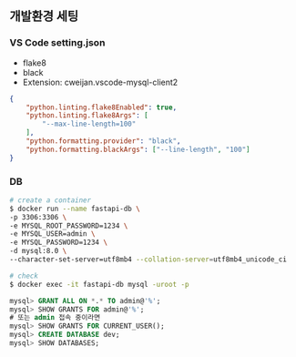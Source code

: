 ## 개발환경 세팅
### VS Code setting.json

- flake8
- black
- Extension: cweijan.vscode-mysql-client2

```json
{
    "python.linting.flake8Enabled": true,
    "python.linting.flake8Args": [
        "--max-line-length=100"
    ],
    "python.formatting.provider": "black",
    "python.formatting.blackArgs": ["--line-length", "100"]
}
```

### DB

```bash
# create a container
$ docker run --name fastapi-db \
-p 3306:3306 \
-e MYSQL_ROOT_PASSWORD=1234 \
-e MYSQL_USER=admin \
-e MYSQL_PASSWORD=1234 \
-d mysql:8.0 \
--character-set-server=utf8mb4 --collation-server=utf8mb4_unicode_ci

# check
$ docker exec -it fastapi-db mysql -uroot -p
```

```sql
mysql> GRANT ALL ON *.* TO admin@'%';
mysql> SHOW GRANTS FOR admin@'%';
# 또는 admin 접속 중이라면
mysql> SHOW GRANTS FOR CURRENT_USER();
mysql> CREATE DATABASE dev;
mysql> SHOW DATABASES;
```
